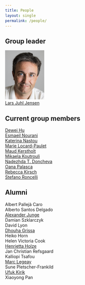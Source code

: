 ```yaml
---
title: People
layout: single
permalink: /people/
---
```

## Group leader
![Portrait of Lars Juhl Jensen](people_larsjuhljensen.jpg)  
[Lars Juhl Jensen](/people/larsjuhljensen/)

## Current group members
[Dewei Hu](https://www.linkedin.com/in/dewei-hu-65a717197/)  
[Esmaeil Nourani](https://www.linkedin.com/in/esmaeil-nourani-84618753/)  
[Katerina Nastou](/people/katerinanastou/)  
[Marie Locard-Paulet](/people/marielocardpaulet/)  
[Maud Kerstholt](https://www.linkedin.com/in/mkerstholt/)  
[Mikaela Koutrouli](https://www.linkedin.com/in/mikaela-koutrouli-24a877156/)  
[Nadezhda T. Doncheva](/people/nadezhdatdoncheva/)  
[Oana Palasca](https://www.linkedin.com/in/oanapalasca/)  
[Rebecca Kirsch](https://www.linkedin.com/in/rebecca-kirsch/)  
[Stefano Roncelli](https://www.linkedin.com/in/stefano-roncelli-359070217/)

## Alumni
Albert Pallejà Caro  
Alberto Santos Delgado  
[Alexander Junge](/people/alexanderjunge/)  
Damian Szklarczyk  
David Lyon  
[Dhouha Grissa](http://dgrissa.wixsite.com/dhouha-grissa)  
Heiko Horn  
Helen Victoria Cook  
[Henrietta Holze](/people/henriettaholze/)  
Jan Christian Refsgaard  
Kalliopi Tsafou  
[Marc Legeay](/people/marclegeay/)  
Sune Pletscher-Frankild  
[Ufuk Kirik](/people/ufukkirik/)  
Xiaoyong Pan
